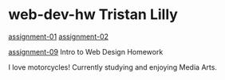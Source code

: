 # web-dev-hw Tristan Lilly
[assignment-01](assignment-01)
[assignment-02](assignment-02)

[assignment-09](assignment-09)
Intro to Web Design Homework

I love motorcycles!
Currently studying and enjoying Media Arts.

